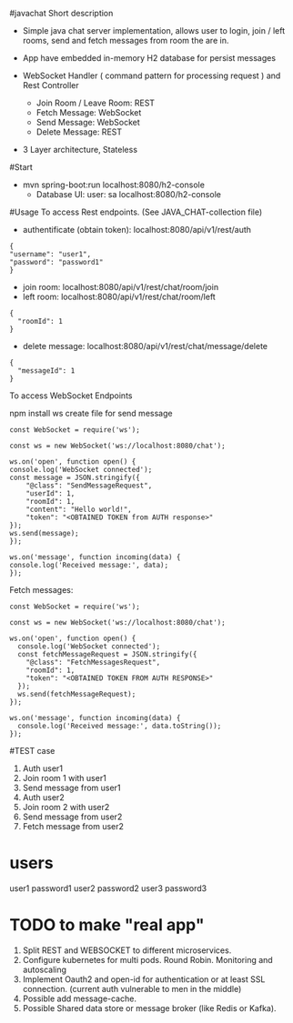 #javachat
Short description

- Simple java chat server implementation, allows user to login, join / left rooms, send and fetch messages
  from room the are in.

- App have embedded in-memory H2 database for persist messages

- WebSocket Handler ( command pattern for processing request ) and Rest Controller
    - Join Room / Leave Room: REST
    - Fetch Message: WebSocket
    - Send Message: WebSocket
    - Delete Message: REST

- 3 Layer architecture, Stateless

#Start

- mvn spring-boot:run
  localhost:8080/h2-console
    - Database UI: user: sa <empty passsword>  localhost:8080/h2-console

#Usage
To access Rest endpoints. (See JAVA_CHAT-collection file)

- authentificate (obtain token): localhost:8080/api/v1/rest/auth

```
{
"username": "user1",
"password": "password1"
}
```

- join room: localhost:8080/api/v1/rest/chat/room/join
- left room: localhost:8080/api/v1/rest/chat/room/left

```
{
  "roomId": 1
}
```

- delete message: localhost:8080/api/v1/rest/chat/message/delete

```
{
  "messageId": 1
}
```

To access WebSocket Endpoints

npm install ws
create file for send message

```
const WebSocket = require('ws');

const ws = new WebSocket('ws://localhost:8080/chat');

ws.on('open', function open() {
console.log('WebSocket connected');
const message = JSON.stringify({
    "@class": "SendMessageRequest",
    "userId": 1,
    "roomId": 1,
    "content": "Hello world!",
    "token": "<OBTAINED TOKEN from AUTH response>"
});
ws.send(message);
});

ws.on('message', function incoming(data) {
console.log('Received message:', data);
});
```

Fetch messages:
```
const WebSocket = require('ws');

const ws = new WebSocket('ws://localhost:8080/chat');

ws.on('open', function open() {
  console.log('WebSocket connected');
  const fetchMessageRequest = JSON.stringify({
    "@class": "FetchMessagesRequest",
    "roomId": 1,
    "token": "<OBTAINED TOKEN FROM AUTH RESPONSE>"
  });
  ws.send(fetchMessageRequest);
});

ws.on('message', function incoming(data) {
  console.log('Received message:', data.toString());
});
```

#TEST case
1. Auth user1
2. Join room 1 with user1
3. Send message from user1
4. Auth user2
5. Join room 2 with user2
6. Send message from user2
7. Fetch message from user2


# users
user1 password1
user2 password2
user3 password3


# TODO to make "real app"
1. Split REST and WEBSOCKET to different microservices.
2. Configure kubernetes for multi pods. Round Robin. Monitoring and autoscaling
3. Implement Oauth2 and open-id for authentication or at least SSL connection. (current auth vulnerable to men in the middle)
4. Possible add message-cache.
5. Possible Shared data store or message broker (like Redis or Kafka).